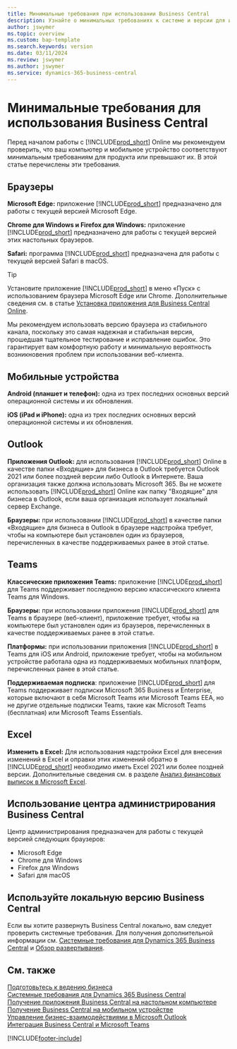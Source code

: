 ```yaml
---
title: Минимальные требования при использовании Business Central
description: Узнайте о минимальных требованиях к системе и версии для использования Business Central Online ниже.
author: jswymer
ms.topic: overview
ms.custom: bap-template
ms.search.keywords: version
ms.date: 03/11/2024
ms.review: jswymer
ms.author: jswymer
ms.service: dynamics-365-business-central
---
```

# <a name="minimum-requirements-for-using-business-central"></a>Минимальные требования для использования Business Central

Перед началом работы с [!INCLUDE[prod_short](includes/prod_short.md)] Online мы рекомендуем проверить, что ваш компьютер и мобильное устройство соответствуют минимальным требованиям для продукта или превышают их. В этой статье перечислены эти требования.  

## <a name="browsers"></a>Браузеры

**Microsoft Edge:** приложение [!INCLUDE[prod_short](includes/prod_short.md)] предназначено для работы с текущей версией Microsoft Edge.
  
**Chrome для Windows и Firefox для Windows:** приложение [!INCLUDE[prod_short](includes/prod_short.md)] предназначено для работы с текущей версией этих настольных браузеров.
 
**Safari:** программа [!INCLUDE[prod_short](includes/prod_short.md)] предназначена для работы с текущей версией Safari в macOS.  

> [!TIP]
> Установите приложение [!INCLUDE[prod_short](includes/prod_short.md)] в меню «Пуск» с использованием браузера Microsoft Edge или Chrome. Дополнительные сведения см. в статье [Установка приложения для Business Central Online](/dynamics365/business-central/install-desktop-app#install-the-app-for-business-central-online).

Мы рекомендуем использовать версию браузера из стабильного канала, поскольку это самая надежная и стабильная версия, прошедшая тщательное тестирование и исправление ошибок. Это гарантирует вам комфортную работу и минимальную вероятность возникновения проблем при использовании веб-клиента.

## <a name="mobile-devices"></a>Мобильные устройства

**Android (планшет и телефон):** одна из трех последних основных версий операционной системы и их обновления.

**iOS (iPad и iPhone):** одна из трех последних основных версий операционной системы и их обновления.

## <a name="outlook"></a>Outlook

**Приложения Outlook:** для использования [!INCLUDE[prod_short](includes/prod_short.md)] Online в качестве папки «Входящие» для бизнеса в Outlook требуется Outlook 2021 или более поздней версии либо Outlook в Интернете. Ваша организация также должна использовать Microsoft 365. Вы не можете использовать [!INCLUDE[prod_short](includes/prod_short.md)] Online как папку "Входящие" для бизнеса в Outlook, если ваша организация использует локальный сервер Exchange. 

**Браузеры:** при использовании [!INCLUDE[prod_short](includes/prod_short.md)] в качестве папки «Входящие» для бизнеса в Outlook в браузере надстройка требует, чтобы на компьютере был установлен один из браузеров, перечисленных в качестве поддерживаемых ранее в этой статье. 

## <a name="teams"></a>Teams

**Классические приложения Teams:** приложение [!INCLUDE[prod_short](includes/prod_short.md)] для Teams поддерживает последнюю версию классического клиента Teams для Windows. 

**Браузеры:** при использовании приложения [!INCLUDE[prod_short](includes/prod_short.md)] для Teams в браузере (веб-клиент), приложение требует, чтобы на компьютере был установлен один из браузеров, перечисленных в качестве поддерживаемых ранее в этой статье. 

**Платформы:** при использовании приложения [!INCLUDE[prod_short](includes/prod_short.md)] в Teams для iOS или Android, приложение требует, чтобы на мобильном устройстве работала одна из поддерживаемых мобильных платформ, перечисленных ранее в этой статье.

**Поддерживаемая подписка**: приложение [!INCLUDE[prod_short](includes/prod_short.md)] для Teams поддерживает подписки Microsoft 365 Business и Enterprise, которые включают в себя Microsoft Teams или Microsoft Teams EEA, но не другие отдельные подписки Teams, такие как Microsoft Teams (бесплатная) или Microsoft Teams Essentials.

## <a name="excel"></a>Excel

**Изменить в Excel:** Для использования надстройки Excel для внесения изменений в Excel и оправки этих изменений обратно в [!INCLUDE[prod_short](includes/prod_short.md)] необходимо иметь Excel 2021 или более поздней версии. Дополнительные сведения см. в разделе [Анализ финансовых выписок в Microsoft Excel](finance-analyze-excel.md).  

## <a name="using-the-business-central-administration-center"></a><a name="TAC"></a>Использование центра администрирования Business Central

Центр администрирования предназначен для работы с текущей версией следующих браузеров:

- Microsoft Edge
- Chrome для Windows
- Firefox для Windows
- Safari для macOS

## <a name="use-business-central-on-premises"></a>Используйте локальную версию Business Central

Если вы хотите развернуть Business Central локально, вам следует проверить системные требования. Для получения дополнительной информации см. [Системные требования для Dynamics 365 Business Central](/dynamics365/business-central/dev-itpro/deployment/system-requirements-business-central-v23) и [Обзор развертывания](/dynamics365/business-central/dev-itpro/deployment/deployment).  

## <a name="see-also"></a>См. также

[Подготовьтесь к ведению бизнеса](ui-get-ready-business.md)  
[Системные требования для Dynamics 365 Business Central](/dynamics365/business-central/dev-itpro/deployment/system-requirements-business-central-v23)  
[Получение приложения Business Central на настольном компьютере](install-desktop-app.md)  
[Получение Business Central на мобильном устройстве](install-mobile-app.md)  
[Управление бизнес-взаимодействиями в Microsoft Outlook](admin-outlook.md)  
[Интеграция Business Central и Microsoft Teams](across-teams-overview.md)  

[!INCLUDE[footer-include](includes/footer-banner.md)]
